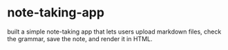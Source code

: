 # note-taking-app
built a simple note-taking app that lets users upload markdown files, check the grammar, save the note, and render it in HTML.
